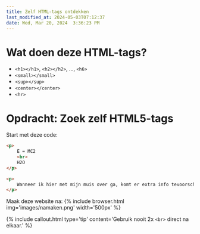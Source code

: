 ```yaml
---
title: Zelf HTML-tags ontdekken
last_modified_at: 2024-05-03T07:12:37
date: Wed, Mar 20, 2024  3:36:23 PM
---
```


# Wat doen deze HTML-tags?
- `<h1></h1>`, `<h2></h2>`, ..., `<h6>`
- `<small></small>`
- `<sup></sup>`
- `<center></center>`
- `<hr>`

# Opdracht: Zoek zelf HTML5-tags

Start met deze code:
```html 
<p>
    E = MC2
    <br>
    H2O
</p>

<p>
    Wanneer ik hier met mijn muis over ga, komt er extra info tevoorschijn.
</p>
```

Maak deze website na:
{% include browser.html img='images/namaken.png' width='500px' %}

{% include callout.html type='tip' content='Gebruik nooit 2x <code>&lt;br&gt;</code> direct na elkaar.' %}
